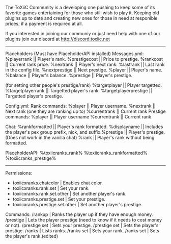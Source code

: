 The ToXiiC Community is a developing one pushing to keep some of its favorite games entertaining for those
who still wish to play it. Keeping old plugins up to date and creating new ones for those in need
at responible prices; if a payment is required at all.

If you interested in joining our communiy or just need help with one of our plugins
join our discord at http://discord.toxiic.net

---------------------------------------------------------------------------------
Placeholders (Must have PlaceholderAPI installed)
Messages.yml:
%playerrank || Player's rank.
%prestigecost || Price to prestige.
%rankcost || Current rank price.
%nextrank || Player's next rank.
%lastrank || Last rank in the config file.
%nextprestige || Next prestige.
%player || Player's name.
%balance || Player's balance.
%prestige || Player's prestige.

(for setting other people's prestige/rank)
%targetplayer || Player targetted.
%targetplayerrank || Targetted player's rank.
%targetplayerprestige || Targetted player's prestige.

Config.yml:
Rank commands:
%player || Player username.
%nextrank || Next rank (one they are ranking up to)
%currentrank || Current rank
Prestige commands:
%player || Player username
%currentrank || Current rank

Chat:
%rankformatted || Player's rank formatted.
%displayname || Includes the player's pex group prefix, nick, and suffix
%prestige || Player's prestige. (Does not work in the vanilla chat)
%rank || Player's rank without being formatted.

PlaceholderAPI:
%toxiicranks_rank%
%toxiicranks_rankformatted%
%toxiicranks_prestige%

---------------------------------------------------------------------------------
Permissions:
- toxiicxranks.chatcolor | Enables chat color.
- toxiicxranks.rank.set | Set your rank.
- toxiicxranks.rank.set.other | Set another player's rank.
- toxiicxranks.prestige.set | Set your prestige.
- toxiicxranks.prestige.set.other | Set another player's prestige.

Commands:
/rankup | Ranks the player up if they have enough money.
/prestige | Lets the player prestige (need to know if it needs to cost money or not).
/prestige set <number> | Sets your prestige.
/prestige set <player> <number> | Sets the player's prestige.
/ranks | Lists ranks.
/ranks set <character> | Sets your rank.
/ranks set <player> <character> | Sets the player's rank.(edited)
